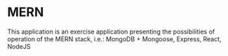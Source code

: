 # MERN

This application is an exercise application presenting the possibilities of operation of the MERN stack, i.e.:
MongoDB + Mongoose,
Express,
React,
NodeJS
